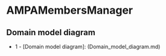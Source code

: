# AMPAMembersManager

## Domain model diagram
* 1 - [Domain model diagram]: (Domain_model_diagram.md)
